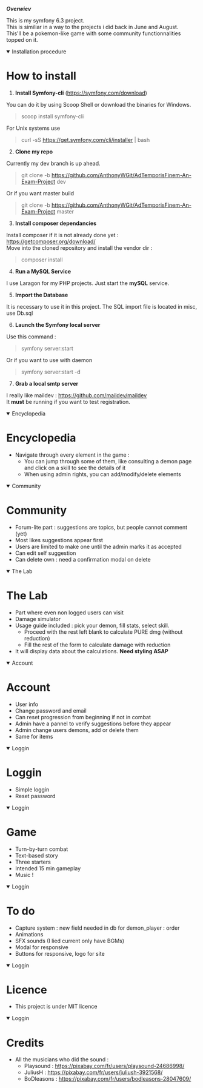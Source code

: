 ***Overwiev***

This is my symfony 6.3 project.  
This is similiar in a way to the projects i did back in June and August.  
This'll be a pokemon-like game with some community functionnalities topped on it.

<details open><summary>Installation procedure</summary>

# **How to install**

1. **Install Symfony-cli** (https://symfony.com/download)

You can do it by using Scoop Shell or download the binaries for Windows.  
>scoop install symfony-cli  

For Unix systems use  
>curl -sS https://get.symfony.com/cli/installer | bash  

2. **Clone my repo**

Currently my dev branch is up ahead.  
>git clone -b https://github.com/AnthonyWGit/AdTemporisFinem-An-Exam-Project dev  

Or if you want master build  
>git clone -b https://github.com/AnthonyWGit/AdTemporisFinem-An-Exam-Project master  

3. **Install composer dependancies**

Install composer if it is not already done yet : https://getcomposer.org/download/  
Move into the cloned repository and install the vendor dir :  
>composer install

4. **Run a MySQL Service**

I use Laragon for my PHP projects. Just start the **mySQL** service.

5. **Import the Database**

It is necessary to use it in this project. The SQL import file is located in misc, use Db.sql

6. **Launch the Symfony local server**

Use this command :  
>symfony server:start  

Or if you want to use with daemon  
>symfony server:start -d    

7. **Grab a local smtp server** 

I really like maildev : https://github.com/maildev/maildev  
It **must** be running if you want to test registration.

</details>

<details open><summary>Encyclopedia</summary>

# **Encyclopedia**

- Navigate through every element in the game :
    - You can jump through some of them, like consulting a demon page and click on a skill to see the details of it 
    - When using admin rights, you can add/modify/delete elements

</details>

<details open><summary>Community</summary>

# **Community**
- Forum-lite part : suggestions are topics, but people cannot comment (yet)
- Most likes suggestions appear first
- Users are limited to make one until the admin marks it as accepted
- Can edit self suggestion
- Can delete own : need a confirmation modal on delete

</details>

<details open><summary>The Lab</summary>

# **The Lab** 
- Part where even non logged users can visit
- Damage simulator 
- Usage guide included : pick your demon, fill stats, select skill.
    - Proceed with the rest left blank to calculate PURE dmg (without reduction)
    - Fill the rest of the form to calculate damage with reduction
- It will display data about the calculations. **Need styling ASAP**

</details>

<details open><summary>Account</summary>

# **Account**
- User info
- Change password and email
- Can reset progression from beginning if not in combat
- Admin have a pannel to verify suggestions before they appear 
- Admin change users demons, add or delete them
- Same for items 

</details>

<details open><summary>Loggin</summary>

# **Loggin**
- Simple loggin
- Reset password 

</details>

<details open><summary>Loggin</summary>

# **Game**
- Turn-by-turn combat
- Text-based story
- Three starters
- Intended 15 min gameplay
- Music !
</details>

<details open><summary>Loggin</summary>

# **To do**
- Capture system : new field needed in db for demon_player : order
- Animations
- SFX sounds (I lied current only have BGMs)
- Modal for responsive
- Buttons for responsive, logo for site
</details>

<details open><summary>Loggin</summary>

# **Licence**
- This project is under MIT licence
</details>

<details open><summary>Loggin</summary>

# **Credits**
- All the musicians who did the sound : 
    - Playsound : https://pixabay.com/fr/users/playsound-24686998/
    - JuliusH : https://pixabay.com/fr/users/juliush-3921568/
    - BoDleasons : https://pixabay.com/fr/users/bodleasons-28047609/
    
</details>